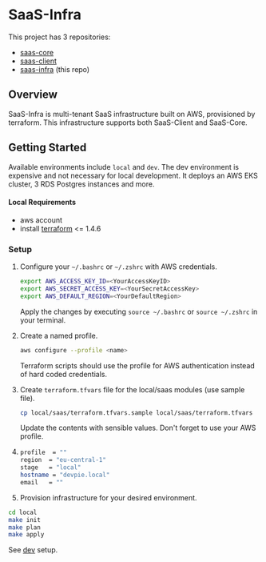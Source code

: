 # SaaS-Infra

This project has 3 repositories:

- [saas-core](https://github.com/devpies/saas-core)
- [saas-client](https://github.com/devpies/saas-client) 
- [saas-infra](https://github.com/devpies/saas-infra) (this repo)

## Overview

SaaS-Infra is multi-tenant SaaS infrastructure built on AWS, provisioned by terraform. 
This infrastructure supports both SaaS-Client and SaaS-Core.

## Getting Started

Available environments include `local` and `dev`. The dev environment is expensive and not necessary for local development.
It deploys an AWS EKS cluster, 3 RDS Postgres instances and more.

#### Local Requirements
- aws account
- install [terraform](https://www.terraform.io/) <= 1.4.6

### Setup
1. Configure your `~/.bashrc` or `~/.zshrc` with AWS credentials.
    ```bash
    export AWS_ACCESS_KEY_ID=<YourAccessKeyID>
    export AWS_SECRET_ACCESS_KEY=<YourSecretAccessKey>
    export AWS_DEFAULT_REGION=<YourDefaultRegion>
    ```
   Apply the changes by executing `source ~/.bashrc` or `source ~/.zshrc` in your terminal.

2. Create a named profile.

    ```bash
    aws configure --profile <name>
    ```
    Terraform scripts should use the profile for AWS authentication instead of hard coded credentials.

3. Create `terraform.tfvars` file for the local/saas modules (use sample file).

    ```bash
    cp local/saas/terraform.tfvars.sample local/saas/terraform.tfvars
    ```

    Update the contents with sensible values. Don't forget to use your AWS profile.
4. 
    ```bash
    profile  = ""
    region  = "eu-central-1"
    stage   = "local"
    hostname = "devpie.local"
    email   = ""
    ```

5. Provision infrastructure for your desired environment.

```bash
cd local
make init
make plan
make apply
```

See [dev](dev/README.md) setup.
